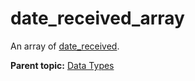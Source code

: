 # date_received_array

An array of [date_received](r_date_received.md#).

**Parent topic:** [Data Types](../data_types/c_data_types.md)

